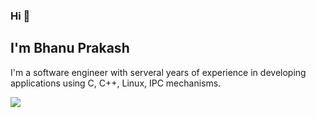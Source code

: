 ### Hi 👋
## I'm Bhanu Prakash

I'm a software engineer with serveral years of experience in developing applications using C, C++, Linux, IPC mechanisms.

![](https://komarev.com/ghpvc/?username=BhanuPrakash-P&color=green)
